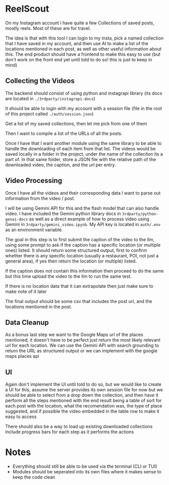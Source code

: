 # ReelScout

On my Instagram account I have quite a few Collections of saved posts, mostly reels. Most of these are for travel.

The idea is that with this tool I can login to my insta, pick a named collection that I have saved in my account, and then use AI to make a list of the locations mentioned in each post, as well as other useful information about this. The end product should have a frontend to make this easy to use (but don't work on the front end yet until told to do so! this is just to keep in mind)

## Collecting the Videos

The backend should consist of using python and instagrapi library (its docs are located in `./3rdparty/instagrapi-docs`)

It should be able to login with my account with a session file (file in the root of this project called `./auth/session.json`)

Get a list of my saved collections, then let me pick from one of them

Then I want to compile a list of the URLs of all the posts.

Once I have that I want another module using the same library to be able to handle the downloading of each item from that list. The videos would be saved locally in a folder in the project, under the name of the colleciton its a part of. In that same folder, store a JSON file with the relative path of the downloaded video, the caption, and the url per entry.

## Video Processing

Once I have all the videos and their corresponding data I want to parse out information from the video / post. 

I will be using Gemini API for this and the flash model that can also handle video. I have included the Gemini python library docs in `3rdparty/python-genai-docs` as well as a direct example of how to process video using Gemini in `3rdparty/gemini_video.ipynb`. My API key is located in `auth/.env` as an environment variable.

The goal in this step is to first submit the caption of the video to the llm, using some prompt to ask if the caption has a specific location (or multiple ones) listed. It should return some structured output, first to confirm whether there is any specific location (usually a restaurant, POI, not just a general area), if yes then return the location (or multiple) listed.

If the caption does not contain this information then proceed to do the same but this time upload the video to the llm to run the same test. 

If there is no location data that it can extrapolate then just make sure to make note of it later

The final output should be some csv that includes the post url, and the locations mentioned in the post.

## Data Cleanup 

As a bonus last step we want to the Google Maps url of the places mentioned, it doesn't have to be perfect just return the most likely relevant url for each location. We can use the Gemini API with search grounding to return the URL as structured output or we can implement with the google maps places api

## UI 

Again don't implement the UI until told to do so, but we would like to create a UI for this, assume the server provides its own session file for now but we should be able to select from a drop down the collection, and then have it perform all the steps mentioned with the end result being a table of sort for each post with the location, what the recomendation was, the type of place suggested, and if possible the video embedded in the table row to make it easy to access

There should also be a way to load up existing downloaded collections 
Include progress bars for each step as it performs the actions


# Notes 

- Everything should still be able to be used via the terminal (CLI or TUI)
- Modules should be seperated into its own files where it makes sense to keep the code clean
